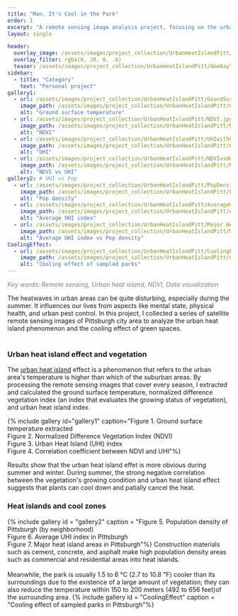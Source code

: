 ```yaml
---
title: "Man, It's Cool in the Park"
order: 1
excerpt: "A remote sensing image analysis project, focusing on the urban heat islands, and cooling effect of vegetation and green spaces in Pittsburgh."
layout: single

header:
  overlay_image: /assets/images/project_collection/UrbanHeatIslandPitt/UHI_header.jpg
  overlay_filter: rgba(0, 20, 0, .6)
  teaser: /assets/images/project_collection/UrbanHeatIslandPitt/OneDayTemperature_Pitt_trimmed.jpg
sidebar:
  - title: "Category"
    text: "Personal project"
gallery1:
  - url: /assets/images/project_collection/UrbanHeatIslandPitt/GoundSurfaceTemp.jpg
    image_path: /assets/images/project_collection/UrbanHeatIslandPitt/GoundSurfaceTemp.jpg
    alt: "Ground surface temperature"
  - url: /assets/images/project_collection/UrbanHeatIslandPitt/NDVI.jpg
    image_path: /assets/images/project_collection/UrbanHeatIslandPitt/NDVI.jpg
    alt: "NDVI"
  - url: /assets/images/project_collection/UrbanHeatIslandPitt/UHIwithLegnd.jpg
    image_path: /assets/images/project_collection/UrbanHeatIslandPitt/UHIwithLegnd.jpg
    alt: "UHI"
  - url: /assets/images/project_collection/UrbanHeatIslandPitt/NDVIvsUHI.jpg
    image_path: /assets/images/project_collection/UrbanHeatIslandPitt/NDVIvsUHI.jpg
    alt: "NDVI vs UHI"
gallery2: # UHI vs Pop
  - url: /assets/images/project_collection/UrbanHeatIslandPitt/PopDensity.jpg
    image_path: /assets/images/project_collection/UrbanHeatIslandPitt/PopDensity.jpg
    alt: "Pop density"
  - url: /assets/images/project_collection/UrbanHeatIslandPitt/AverageHeatIslad_Pitt2.jpg
    image_path: /assets/images/project_collection/UrbanHeatIslandPitt/AverageHeatIslad_Pitt2.jpg
    alt: "Average UHI index"
  - url: /assets/images/project_collection/UrbanHeatIslandPitt/Major Heat Island_2.jpg
    image_path: /assets/images/project_collection/UrbanHeatIslandPitt/Major Heat Island_2.jpg
    alt: "Average UHI index vs Pop density"    
CoolingEffect:
  - url: /assets/images/project_collection/UrbanHeatIslandPitt/CoolingEffect.jpg
    image_path: /assets/images/project_collection/UrbanHeatIslandPitt/CoolingEffect.jpg
    alt: "Cooling effect of sampled parks"
---
```

<p style="color:grey;"><em>Key words: Remote sensing,  Urban heat island, NDVI, Data visualization</em></p>

The heatwaves in urban areas can be quite disturbing, especially during the summer. It influences our lives from aspects like mental state, physical health, and urban pest control. In this project, I collected a series of satellite remote sensing images of Pittsburgh city area to analyze the urban heat island phenomenon and the cooling effect of green spaces.<br><br>

### Urban heat island effect and vegetation

The <a href="https://en.wikipedia.org/wiki/Urban_heat_island" target="_blank">urban heat island</a> effect is a phenomenon that refers to the urban area's temperature is higher than which of the suburban areas. By processing the remote sensing images that cover every season, I extracted and calculated the ground surface temperature, normalized difference vegetation index (an index that evaluates the growing status of vegetation), and urban heat island index. 

{% include gallery id="gallery1" caption="Figure 1. Ground surface temperature extracted<br>Figure 2. Normalized Difference Vegetation Index (NDVI) <br> Figure 3. Urban Heat Island (UHI) index<br>Figure 4. Correlation coefficient between NDVI and UHI"%}

Results show that the urban heat island effet is more obvious during summer and winter. During summer, the strong negative correlation between the vegetation's growing condition and urban heat island effect suggests that plants can cool down and patially cancel the heat.

### Heat islands and cool zones
{% include gallery id = "gallery2" caption = "Figure 5. Population density of Pittsburgh (by neighborhood)<br>Figure 6. Average UHI index in PIttsburgh<br> Figure 7. Major heat island areas in Pittsburgh"%}
Construction materials such as cement, concrete, and asphalt make high population density areas such as commercial and residential areas into heat islands.<br><br>
Meanwhile, the park is usually 1.5 to 6 <span>&#8451;</span> (2.7 to 10.8 <span>&#8457;</span>) cooler than its surroundings due to the existence of a large amount of vegetation; they can also reduce the temperature within 150 to 200 meters (492 to 656 feet)of the surrounding area.
{% include gallery id = "CoolingEffect" caption = "Cooling effect of sampled parks in Pittsburgh"%}